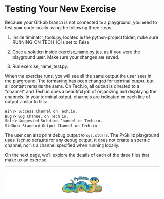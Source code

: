 # Testing Your New Exercise

Because your GitHub branch is not connected to a playground, you need to test your code locally using the following three steps.

1. Inside timinator_tools.py, located in the python-project folder, make sure RUNNING_ON_TECH_IO is set to False

3. Code a solution inside exercise_name.py just as if you were the playground user. Make sure your changes are saved.

5. Run exercise_name_test.py.

When the exercise runs, you will see all the same output the user sees in the playground. The formatting has been changed for terminal output, but all content remains the same. On Tech.io, all output is directed to a "channel" and Tech.io does a beautiful job of organizing and displaying the channels. In your terminal output, channels are indicated on each line of output similar to this:

```text
Win🎉> Success Channel on Tech.io.
Bug🐞> Bug Channel on Tech.io.
Sol✅> Suggested Solution Channel on Tech.io.
StdOut> Standard Output Channel on Tech.io
```

The user can also print debug output to `sys.stderr`. The PySkillz playground uses Tech.io defaults for any debug output. It does not create a specific channel, nor is a channel specified when running locally.

On the next page, we'll explore the details of each of the three files that make up an exercise.

************

[![Skillz Catalog](../../graphics/PySkillzFooter.png)](skillz-catalog)

